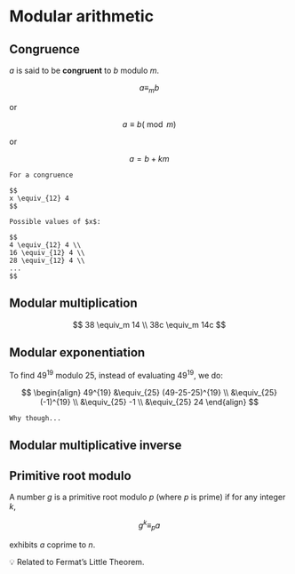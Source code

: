 # Modular arithmetic

## Congruence

$a$ is said to be **congruent** to $b$ modulo $m$.

$$
a \equiv_m b
$$

or

$$
a \equiv b (\bmod m)
$$

or 

$$
a = b + km
$$

```admonish note title="Example"
For a congruence

$$
x \equiv_{12} 4
$$

Possible values of $x$:

$$
4 \equiv_{12} 4 \\
16 \equiv_{12} 4 \\
28 \equiv_{12} 4 \\
...
$$
```

## Modular multiplication

$$
38 \equiv_m 14 \\
38c \equiv_m 14c
$$

## Modular exponentiation

To find $49^{19}$ modulo 25, instead of evaluating $49^{19}$, we do:

$$
\begin{align}
49^{19} &\equiv_{25} (49-25-25)^{19} \\
        &\equiv_{25} (-1)^{19} \\
        &\equiv_{25} -1 \\
        &\equiv_{25} 24
\end{align}
$$

```admonish question
Why though...
```

## Modular multiplicative inverse

## Primitive root modulo

A number $g$ is a primitive root modulo $p$ (where $p$ is prime) if for any integer $k$,

$$
g^k \equiv_p a
$$

exhibits $a$ coprime to $n$.

💡 Related to Fermat’s Little Theorem.
